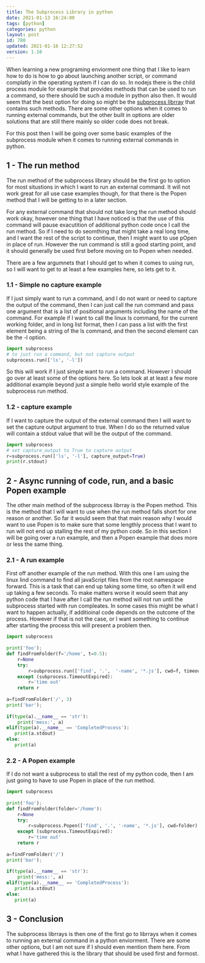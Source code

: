 ```yaml
---
title: The Subprocess Library in python
date: 2021-01-13 16:24:00
tags: [python]
categories: python
layout: post
id: 780
updated: 2021-01-16 12:27:52
version: 1.10
---
```


When learning a new programing enviorment one thing that I like to learn how to do is how to go about launching another script, or command complatly in the operating system if I can do so. In nodejs there is the child process module for example that provides methods that can be used to run a command, so there should be such a module in python also then. It would seem that the best option for doing so might be the [subprocess librray](https://docs.python.org/3.7/library/subprocess.html) that contains such methods. There are some other options when it comes to running external commands, but the other built in options are older solutions that are still there mainly so older code does not break.

For this post then I will be going over some basic examples of the subprocess module when it comes to running external commands in python.

<!-- more -->

## 1 - The run method

The run method of the subprocess library should be the first go to option for most situstions in which I want to run an external command. It will not work great for all use case examples though, for that there is the Popen method that I will be getting to in a later section.

For any external command that should not take long the run method should work okay, however one thing that I have noticed is that the use of this command will pause exacutition of additional python code once I call the run method. So if I need to do seomthing that might take a real long time, and I want the rest of the script to continue, then I might want to use pOpen in place of run. However the run command is still a good starting point, and it should generally be used first before moving on to Popen when needed.

There are a few argumnets that I should get to when it comes to using run, so I will want to get to at least a few examples here, so lets get to it.

### 1.1 - Simple no capture example

If I just simply want to run a command, and I do not want or need to capture the output of the command, then I can just call the run command and pass one argument that is a list of positional arguments including the name of the command. For example if I want to call the linux ls command, for the current working folder, and in long list format, then I can pass a list with the first element being a string of the ls command, and then the second element can be the -l option.

```python
import subprocess
# to just run a command, but not capture output
subprocess.run(['ls', '-l'])
```

So this will work if I just simple want to run a command. However I should go over at least some of the options here. So lets look at at least a few more additional example beyond just a simple hello world style example of the subprocess run method.


### 1.2 - capture example 

If I want to capture the output of the external command then I will want to set the capture output argument to true. When I do so the returned value will contain a stdout value that will be the output of the command.

```python
import subprocess
# set capture_output to True to capture output
r=subprocess.run(['ls', '-l'], capture_output=True)
print(r.stdout)
```

## 2 - Async running of code, run, and a basic Popen example

The other main method of the subprocess librray is the Popen method. This is the method that I will want to use when the run method falls short for one reason or another. So far it would seem that that main reason why I would want to use Popen is to make sure that some lengthly process that I want to run will not end up stalling the rest of my python code. So in this section I will be going over a run example, and then a Popen example that does more or less the same thing.

### 2.1 - A run example

First off another example of the run method. With this one I am using the linux lind command to find all javaScript files from the root namespace forward. This is a task that can end up taking some time, so often it will end up taking a few seconds. To make matters worse it would seem that any python code that I have after I call the run method will not run until the subprocess started with run compleates. In some cases this might be what I want to happen actually, if additioinal code depends on the outcome of the process. However if that is not the case, or I want something to continue after starting the process this will present a problem then.

```python
import subprocess
 
print('foo');
def findFromFolder(f='/home', t=0.5):
    r=None
    try:
        r=subprocess.run(['find', '.',  '-name', '*.js'], cwd=f, timeout=t, capture_output=True)
    except (subprocess.TimeoutExpired):
        r='time out'
    return r
 
a=findFromFolder('/', 3)
print('bar');
 
if(type(a).__name__ == 'str'):
    print('mess:', a)
elif(type(a).__name__ == 'CompletedProcess'):
   print(a.stdout)
else:
   print(a)
```

### 2.2 - A Popen example

If I do not want a subprocess to stall the rest of my python code, then I am just going to have to use Popen in place of the run method.

```python
import subprocess
 
print('foo');
def findFromFolder(folder='/home'):
    r=None
    try:
        r=subprocess.Popen(['find', '.', '-name', '*.js'], cwd=folder)
    except (subprocess.TimeoutExpired):
        r='time out'
    return r
 
a=findFromFolder('/')
print('bar');
 
if(type(a).__name__ == 'str'):
    print('mess:', a)
elif(type(a).__name__ == 'CompletedProcess'):
   print(a.stdout)
else:
   print(a)
```

## 3 - Conclusion

The subprocess librrays is then one of the first go to librrays when it comes to running an external command in a python enviorment. There are some other options, but I am not sure if I should even mention them here. From what I have gathered this is the library that should be used first and formost.